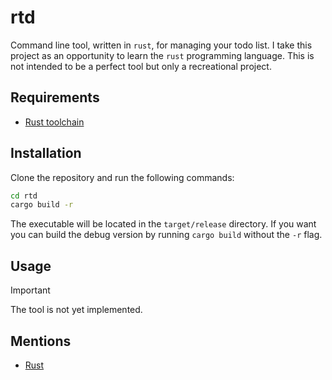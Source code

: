 # rtd

Command line tool, written in `rust`, for managing your todo list. I take this project as an opportunity to learn the `rust` programming language. This is not intended to be a perfect tool but only a recreational project.

## Requirements

- [Rust toolchain](https://www.rust-lang.org/it)

## Installation

Clone the repository and run the following commands:

```bash
cd rtd
cargo build -r
```

The executable will be located in the `target/release` directory. If you want you can build the debug version by running `cargo build` without the `-r` flag.

## Usage

> [!IMPORTANT]
> The tool is not yet implemented.

## Mentions

- [Rust](https://www.rust-lang.org/it)
